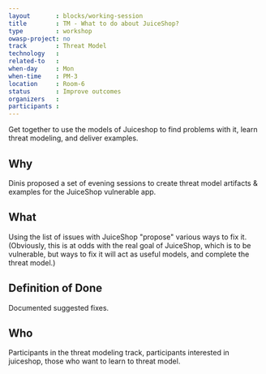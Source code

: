 ```yaml
---
layout       : blocks/working-session
title        : TM - What to do about JuiceShop?
type         : workshop
owasp-project: no
track        : Threat Model
technology   :
related-to   :
when-day     : Mon
when-time    : PM-3
location     : Room-6
status       : Improve outcomes
organizers   :
participants :
---
```


Get together to use the models of Juiceshop to find problems with it, learn threat modeling, and deliver examples.

## Why

Dinis proposed a set of evening sessions to create threat model artifacts & examples for the JuiceShop vulnerable app.

## What

Using the list of issues with JuiceShop "propose" various ways to fix it.  (Obviously, this is at odds with the real goal of JuiceShop, which is to be vulnerable, but ways to fix it will act as useful models, and complete the threat model.)

## Definition of Done

Documented suggested fixes.
## Who

Participants in the threat modeling track, participants interested in juiceshop, those who want to learn to threat model.

